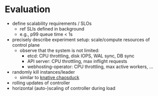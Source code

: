 # Evaluation

- define scalability requirements / SLOs
  - ref SLIs defined in background
  - e.g., p99 queue time < 1s
- precisely describe experiment setup: scale/compute resources of control plane
  - observe that the system is not limited:
    - etcd: CPU throttling, disk IOPS, WAL sync, DB sync
    - API server: CPU throttling, max inflight requests
    - webhosting-operator: CPU throttling, max active workers, ...
- randomly kill instances/leader
  - similar to [knative chaosduck](https://github.com/knative/pkg/blob/main/leaderelection/chaosduck/main.go#L17)
- rolling updates of controller
- horizontal (auto-)scaling of controller during load
